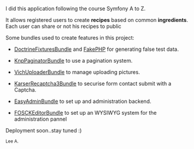 I did this application following the course Symfony A to Z.

It allows registered users to create **recipes** based on common **ingredients**.
Each user can share or not his recipes to public

Some bundles used to create features in this project:

- [DoctrineFixturesBundle](https://symfony.com/bundles/DoctrineFixturesBundle/current/index.html) and [FakePHP](https://fakerphp.github.io/) for generating false test data.

- [KnpPaginatorBundle](https://github.com/KnpLabs/KnpPaginatorBundle) to use a pagination system.

- [VichUploaderBundle](https://github.com/dustin10/VichUploaderBundle) to manage uploading pictures.

- [KarserRecaptcha3Bundle](https://github.com/karser/KarserRecaptcha3Bundle) to securise form contact submit with a Captcha.

- [EasyAdminBundle](https://symfony.com/bundles/EasyAdminBundle/current/index.html) to set up and administration backend.

- [FOSCKEditorBundle](https://symfony.com/bundles/FOSCKEditorBundle/current/installation.html) to set up an WYSIWYG system for the administration pannel

Deployment soon..stay tuned :)

<sub>Lee A.</sub>
